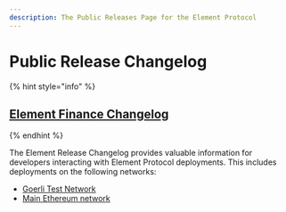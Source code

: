 ```yaml
---
description: The Public Releases Page for the Element Protocol
---
```


# Public Release Changelog

{% hint style="info" %}
## [Element Finance Changelog](https://delv-tech.github.io/elf-deploy/) <a href="#element-finance-changelog" id="element-finance-changelog"></a>
{% endhint %}

The Element Release Changelog provides valuable information for developers interacting with Element Protocol deployments. This includes deployments on the following networks:&#x20;

* [Goerli Test Network](https://goerli.net/)
* [Main Ethereum network ](https://raw.githubusercontent.com/delv-tech/elf-deploy/main/changelog/releases/mainnet/v1.0.0:1/addresses.json)

